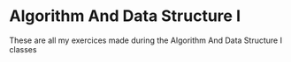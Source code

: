 # Algorithm And Data Structure I
These are all my exercices made during the Algorithm And Data Structure I classes
